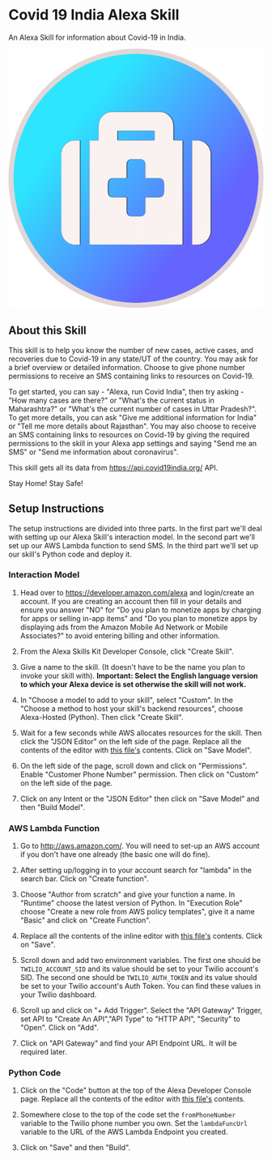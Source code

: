 # Covid 19 India Alexa Skill
An Alexa Skill for information about Covid-19 in India.

<p align="center">
  <img width="512" height="512" src="https://raw.githubusercontent.com/InfernoCoder11/Covid-19-India-Alexa-Skill/master/Alexa%20Skill/images/en-IN_largeIconUri.png">
</p>

## About this Skill
This skill is to help you know the number of new cases, active cases, 
and recoveries due to Covid-19 in any state/UT of the country. You may 
ask for a brief overview or detailed information. Choose to give phone 
number permissions to receive an SMS containing links to resources on 
Covid-19.

To get started, you can say - "Alexa, run Covid India",
 then try asking - "How many cases are there?" or "What's the current 
status in Maharashtra?" or "What's the current number of cases in Uttar 
Pradesh?". To get more details, you can ask "Give me additional 
information for India" or "Tell me more details about Rajasthan". You 
may also choose to receive an SMS containing links to resources on 
Covid-19 by giving the required permissions to the skill in your Alexa 
app settings and saying "Send me an SMS" or "Send me information about 
coronavirus".

This skill gets all its data from https://api.covid19india.org/ API.

Stay Home! Stay Safe!

## Setup Instructions
The setup instructions are divided into three parts. In the first part we'll deal with setting up our Alexa Skill's interaction model. In the second part we'll set up our AWS Lambda function to send SMS. In the third part we'll set up our skill's Python code and deploy it.
### Interaction Model
1. Head over to https://developer.amazon.com/alexa and login/create an account. If you are creating an account then fill in your details and ensure you answer "NO" for "Do you plan to monetize apps by charging for apps or selling in-app items" and "Do you plan to monetize apps by displaying ads from the Amazon Mobile Ad Network or Mobile Associates?" to avoid entering billing and other information.

2. From the Alexa Skills Kit Developer Console, click "Create Skill".

3. Give a name to the skill. (It doesn't have to be the name you plan to invoke your skill with). **Important: Select the English language version to which your Alexa device is set otherwise the skill will not work.**

4. In "Choose a model to add to your skill", select "Custom". In the "Choose a method to host your skill's backend resources", choose Alexa-Hosted (Python). Then click "Create Skill".

5. Wait for a few seconds while AWS allocates resources for the skill. Then click the "JSON Editor" on the left side of the page. Replace all the contents of the editor with [this file's](https://github.com/InfernoCoder11/Covid-19-India-Alexa-Skill/blob/master/Alexa%20Skill/interactionModel.json) contents. Click on "Save Model".

6. On the left side of the page, scroll down and click on "Permissions". Enable "Customer Phone Number" permission. Then click on "Custom" on the left side of the page.

7. Click on any Intent or the "JSON Editor" then click on "Save Model" and then "Build Model".

### AWS Lambda Function
1. Go to http://aws.amazon.com/. You will need to set-up an AWS account if you don't have one already (the basic one will do fine). 

2. After setting up/logging in to your account search for "lambda" in the search bar. Click on "Create function".

3. Choose "Author from scratch" and give your function a name. In "Runtime" choose the latest version of Python. In "Execution Role" choose "Create a new role from AWS policy templates", give it a name "Basic" and click on "Create Function".

4. Replace all the contents of the inline editor with [this file's](https://github.com/InfernoCoder11/Covid-19-India-Alexa-Skill/blob/master/AWS%20Lambda%20Function/lambda_function.py) contents. Click on "Save".

5. Scroll down and add two environment variables. The first one should be `TWILIO_ACCOUNT_SID` and its value should be set to your Twilio account's SID. The second one should be `TWILIO_AUTH_TOKEN` and its value should be set to your Twilio account's Auth Token. You can find these values in your Twilio dashboard.

6. Scroll up and click on "+ Add Trigger". Select the "API Gateway" Trigger, set API to "Create An API","API Type" to "HTTP API", "Security" to "Open". Click on "Add".

7. Click on "API Gateway" and find your API Endpoint URL. It will be required later.

### Python Code
1. Click on the "Code" button at the top of the Alexa Developer Console page. Replace all the contents of the editor with [this file's](https://github.com/InfernoCoder11/Covid-19-India-Alexa-Skill/blob/master/Alexa%20Skill/lambda_function.py) contents.

2. Somewhere close to the top of the code set the `fromPhoneNumber` variable to the Twilio phone number you own. Set the `lambdaFuncUrl` variable to the URL of the AWS Lambda Endpoint you created.

3. Click on "Save" and then "Build".
